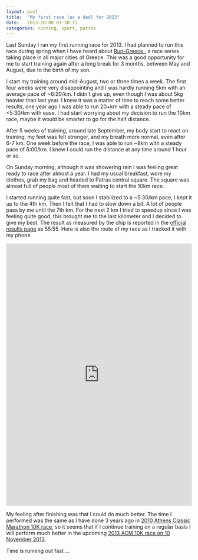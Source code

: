 ```yaml
---
layout: post
title:  "My first race (as a dad) for 2013"
date:   2013-10-08 01:30:11
categories: running, sport, patras
---
```


Last Sunday I ran my first running race for 2013. I had planned to run
this race during spring when I have heard about
<a href='http://www.run-greece.gr/'> Run-Greece </a>, a race series taking
place in all major cities of Greece.
This was a good opportunity for me to start training again after a long break
for 3 months, between May and August, due to the birth of my son.

I start my training around mid-August, two or three times a week. The first
four weeks were very disappointing and I was hardly running 5km with an
average pace of ~6:20/km. I didn't give up, even though I was about 5kg
heavier than last year. I knew it was a matter of time to reach some better
results, one year ago I was able to run 20+km with a steady pace of
<5:30/km with ease. I had start worrying about my decision to run the
10km race, maybe it would be smarter to go for the half distance.

After 5 weeks of training, around late September, my body start to react
on training, my feet was felt stronger, and my breath more normal, even
after 6-7 km. One week before the race, I was able to run ~8km with a
steady pace of 6:00/km. I knew I could run the distance at any time
around 1 hour or so.

On Sunday morning, although it was showering rain I was feeling great
ready to race after almost a year. I had my usual breakfast, wore my
clothes, grab my bag and headed to Patras central square. The square
was almost full of people most of them waiting to start the 10km race.

I started running quite fast, but soon I stabilized to a ~5:30/km pace,
I kept it up to the 4th km. Then I felt that I had to slow down a bit. A lot
of people pass by me until the 7th km. For the next 2 km I tried to speedup
since I was feeling quite good, this brought me to the last kilometer and I
decided to give my best. The result as measured by the chip is reported in the
<a href='http://www.run-greece.gr/index.php?option=com_joodb&view=article
&joobase=3&id=84767%3Amparekas&Itemid=136&lang=en'>
official results page</a> as 55:55. Here is also the route of my race as I
tracked it
with my phone.

<iframe id="mapmyfitness_route"
src="http://snippets.mapmycdn.com/routes/view/embedded/304106673?width=600&height=500&elevation=true&info=true&line_color=E60f0bdb&rgbhex=DB0B0E&distance_markers=0&unit_type=metric&map_mode=HYBRID&last_updated=2013-10-06T23:47:00+03:00"
height="710px" width="100%" frameborder="0"></iframe>

My feeling after finishing was that I could do much better. The time I
performed was the same as I have done 3 years ago in
<a href='http://www.athensclassicmarathon.org/?option=com_joodb&view=article
&joobase=7&id=1458%3A1458&Itemid=172&lang=en'>2010 Athens Classic Marathon
10K race</a>, so it seems that if I continue  training on a regular basis I
will perform much better in the upcoming
<a href='http://www.athensclassicmarathon.org/index.php?option=com_content&
view=article&id=124&Itemid=152&lang=en'>2013 ACM 10K race on 10 November
2013</a>.

Time is running out fast ...
